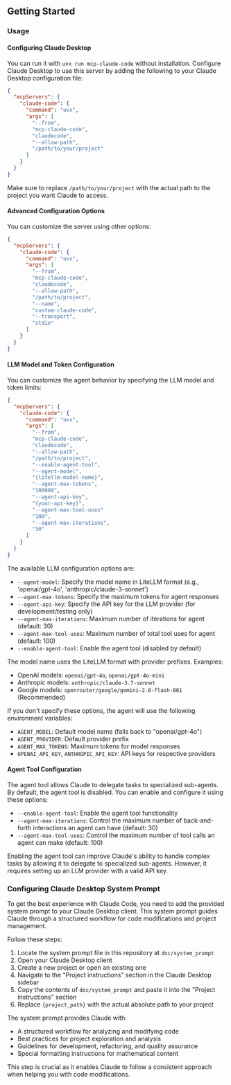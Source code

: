 ## Getting Started

### Usage

#### Configuring Claude Desktop

You can run it with `uvx run mcp-claude-code` without installation. Configure Claude Desktop to use this server by adding the following to your Claude Desktop configuration file:

```json
{
  "mcpServers": {
    "claude-code": {
      "command": "uvx",
      "args": [
        "--from",
        "mcp-claude-code",
        "claudecode",
        "--allow-path",
        "/path/to/your/project"
      ]
    }
  }
}
```

Make sure to replace `/path/to/your/project` with the actual path to the project you want Claude to access.

#### Advanced Configuration Options

You can customize the server using other options:

```json
{
  "mcpServers": {
    "claude-code": {
      "command": "uvx",
      "args": [
        "--from",
        "mcp-claude-code",
        "claudecode",
        "--allow-path",
        "/path/to/project",
        "--name",
        "custom-claude-code",
        "--transport",
        "stdio"
      ]
    }
  }
}
```

#### LLM Model and Token Configuration

You can customize the agent behavior by specifying the LLM model and token limits:

```json
{
  "mcpServers": {
    "claude-code": {
      "command": "uvx",
      "args": [
        "--from",
        "mcp-claude-code",
        "claudecode",
        "--allow-path",
        "/path/to/project",
        "--enable-agent-tool",
        "--agent-model",
        "{litellm-model-name}",
        "--agent-max-tokens",
        "100000",
        "--agent-api-key",
        "{your-api-key}",
        "--agent-max-tool-uses"
        "100",
        "--agent-max-iterations",
        "30"
      ]
    }
  }
}
```

The available LLM configuration options are:

- `--agent-model`: Specify the model name in LiteLLM format (e.g., 'openai/gpt-4o', 'anthropic/claude-3-sonnet')
- `--agent-max-tokens`: Specify the maximum tokens for agent responses
- `--agent-api-key`: Specify the API key for the LLM provider (for development/testing only)
- `--agent-max-iterations`: Maximum number of iterations for agent (default: 30)
- `--agent-max-tool-uses`: Maximum number of total tool uses for agent (default: 100)
- `--enable-agent-tool`: Enable the agent tool (disabled by default)

The model name uses the LiteLLM format with provider prefixes. Examples:

- OpenAI models: `openai/gpt-4o`, `openai/gpt-4o-mini`
- Anthropic models: `anthropic/claude-3.7-sonnet`
- Google models: `openrouter/google/gemini-2.0-flash-001` (Recommended)

If you don't specify these options, the agent will use the following environment variables:

- `AGENT_MODEL`: Default model name (falls back to "openai/gpt-4o")
- `AGENT_PROVIDER`: Default provider prefix
- `AGENT_MAX_TOKENS`: Maximum tokens for model responses
- `OPENAI_API_KEY`, `ANTHROPIC_API_KEY`: API keys for respective providers

#### Agent Tool Configuration

The agent tool allows Claude to delegate tasks to specialized sub-agents. By default, the agent tool is disabled. You can enable and configure it using these options:

- `--enable-agent-tool`: Enable the agent tool functionality
- `--agent-max-iterations`: Control the maximum number of back-and-forth interactions an agent can have (default: 30)
- `--agent-max-tool-uses`: Control the maximum number of tool calls an agent can make (default: 100)

Enabling the agent tool can improve Claude's ability to handle complex tasks by allowing it to delegate to specialized sub-agents. However, it requires setting up an LLM provider with a valid API key.

### Configuring Claude Desktop System Prompt

To get the best experience with Claude Code, you need to add the provided system prompt to your Claude Desktop client. This system prompt guides Claude through a structured workflow for code modifications and project management.

Follow these steps:

1. Locate the system prompt file in this repository at `doc/system_prompt`
2. Open your Claude Desktop client
3. Create a new project or open an existing one
4. Navigate to the "Project instructions" section in the Claude Desktop sidebar
5. Copy the contents of `doc/system_prompt` and paste it into the "Project instructions" section
6. Replace `{project_path}` with the actual absolute path to your project

The system prompt provides Claude with:

- A structured workflow for analyzing and modifying code
- Best practices for project exploration and analysis
- Guidelines for development, refactoring, and quality assurance
- Special formatting instructions for mathematical content

This step is crucial as it enables Claude to follow a consistent approach when helping you with code modifications.
